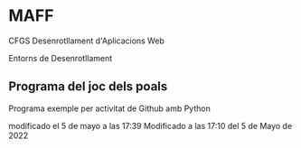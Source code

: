# MAFF

CFGS Desenrotllament d'Aplicacions Web

Entorns de Desenrotllament

## Programa del joc dels poals

Programa exemple per activitat de Github amb Python

modificado el 5 de mayo a las 17:39
Modificado a las 17:10 del 5 de Mayo de 2022
